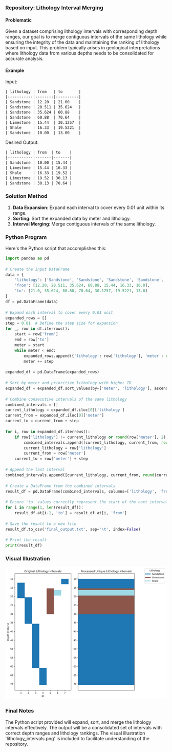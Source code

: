 ### Repository: Lithology Interval Merging

#### Problematic

Given a dataset comprising lithology intervals with corresponding depth ranges, our goal is to merge contiguous intervals of the same lithology while ensuring the integrity of the data and maintaining the ranking of lithology based on input. This problem typically arises in geological interpretations where lithology data from various depths needs to be consolidated for accurate analysis.

#### Example

Input:
```
| lithology | from   | to       |
|-----------|--------|----------|
| Sandstone | 12.20  | 21.00    |
| Sandstone | 20.511 | 35.624   |
| Sandstone | 35.624 | 60.88    |
| Sandstone | 60.88  | 70.64    |
| Limestone | 15.44  | 30.1257  |
| Shale     | 16.33  | 19.5221  |
| Sandstone | 10.00  | 13.00    |
```

Desired Output:
```
| lithology | from  | to    |
|-----------|-------|-------|
| Sandstone | 10.00 | 15.44 |
| Limestone | 15.44 | 16.33 |
| Shale     | 16.33 | 19.52 |
| Limestone | 19.52 | 30.13 |
| Sandstone | 30.13 | 70.64 |
```

### Solution Method

1. **Data Expansion**: Expand each interval to cover every 0.01 unit within its range.
2. **Sorting**: Sort the expanded data by meter and lithology.
3. **Interval Merging**: Merge contiguous intervals of the same lithology.

### Python Program

Here's the Python script that accomplishes this:

```python
import pandas as pd

# Create the input DataFrame
data = {
    'lithology': ['Sandstone', 'Sandstone', 'Sandstone', 'Sandstone', 'Limestone', 'Shale', 'Sandstone'],
    'from': [12.20, 20.511, 35.624, 60.88, 15.44, 16.33, 10.0],
    'to': [21.0, 35.624, 60.88, 70.64, 30.1257, 19.5221, 13.0]
}
df = pd.DataFrame(data)

# Expand each interval to cover every 0.01 unit
expanded_rows = []
step = 0.01  # Define the step size for expansion
for _, row in df.iterrows():
    start = row['from']
    end = row['to']
    meter = start
    while meter < end:
        expanded_rows.append({'lithology': row['lithology'], 'meter': round(meter, 2)})
        meter += step

expanded_df = pd.DataFrame(expanded_rows)

# Sort by meter and prioritize lithology with higher ID
expanded_df = expanded_df.sort_values(by=['meter', 'lithology'], ascending=[True, False])

# Combine consecutive intervals of the same lithology
combined_intervals = []
current_lithology = expanded_df.iloc[0]['lithology']
current_from = expanded_df.iloc[0]['meter']
current_to = current_from + step

for i, row in expanded_df.iterrows():
    if row['lithology'] != current_lithology or round(row['meter'], 2) != round(current_to, 2):
        combined_intervals.append([current_lithology, current_from, round(current_to, 2)])
        current_lithology = row['lithology']
        current_from = row['meter']
    current_to = row['meter'] + step

# Append the last interval
combined_intervals.append([current_lithology, current_from, round(current_to, 2)])

# Create a DataFrame from the combined intervals
result_df = pd.DataFrame(combined_intervals, columns=['lithology', 'from', 'to'])

# Ensure 'to' values correctly represent the start of the next interval
for i in range(1, len(result_df)):
    result_df.at[i-1, 'to'] = result_df.at[i, 'from']

# Save the result to a new file
result_df.to_csv('final_output.txt', sep='\t', index=False)

# Print the result
print(result_df)
```

### Visual Illustration

![Interval Merging Visualization](./lithology_intervals.png)

### Final Notes

The Python script provided will expand, sort, and merge the lithology intervals effectively. The output will be a consolidated set of intervals with correct depth ranges and lithology rankings. The visual illustration 'lithology_intervals.png' is included to facilitate understanding of the repository.
